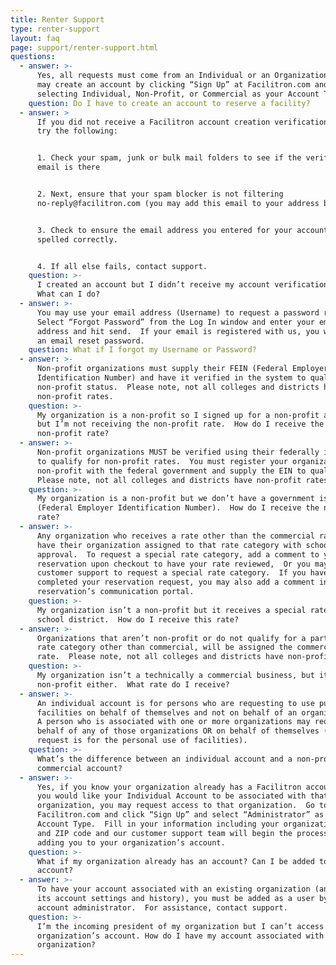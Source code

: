 ```yaml
---
title: Renter Support
type: renter-support
layout: faq
page: support/renter-support.html
questions:
  - answer: >-
      Yes, all requests must come from an Individual or an Organization.  You
      may create an account by clicking “Sign Up” at Facilitron.com and
      selecting Individual, Non-Profit, or Commercial as your Account Type.
    question: Do I have to create an account to reserve a facility?
  - answer: >
      If you did not receive a Facilitron account creation verification email,
      try the following:


      1. Check your spam, junk or bulk mail folders to see if the verification
      email is there


      2. Next, ensure that your spam blocker is not filtering
      no-reply@facilitron.com (you may add this email to your address book) 


      3. Check to ensure the email address you entered for your account is
      spelled correctly.


      4. If all else fails, contact support.
    question: >-
      I created an account but I didn’t receive my account verification email. 
      What can I do?
  - answer: >-
      You may use your email address (Username) to request a password reset.
      Select “Forgot Password” from the Log In window and enter your email
      address and hit send.  If your email is registered with us, you will get
      an email reset password.
    question: What if I forgot my Username or Password?
  - answer: >-
      Non-profit organizations must supply their FEIN (Federal Employer
      Identification Number) and have it verified in the system to qualify for
      non-profit status.  Please note, not all colleges and districts have
      non-profit rates.
    question: >-
      My organization is a non-profit so I signed up for a non-profit account,
      but I’m not receiving the non-profit rate.  How do I receive the
      non-profit rate? 
  - answer: >-
      Non-profit organizations MUST be verified using their federally issued EIN
      to qualify for non-profit rates.  You must register your organization as a
      non-profit with the federal government and supply the EIN to qualify. 
      Please note, not all colleges and districts have non-profit rates.  
    question: >-
      My organization is a non-profit but we don’t have a government issued FEIN
      (Federal Employer Identification Number).  How do I receive the non-profit
      rate?
  - answer: >-
      Any organization who receives a rate other than the commercial rate MUST
      have their organization assigned to that rate category with school
      approval.  To request a special rate category, add a comment to your
      reservation upon checkout to have your rate reviewed,  Or you may contact
      customer support to request a special rate category.  If you have already
      completed your reservation request, you may also add a comment in the
      reservation’s communication portal.
    question: >-
      My organization isn’t a non-profit but it receives a special rate from my
      school district.  How do I receive this rate?
  - answer: >-
      Organizations that aren’t non-profit or do not qualify for a particular
      rate category other than commercial, will be assigned the commercial
      rate.  Please note, not all colleges and districts have non-profit rates.
    question: >-
      My organization isn’t a technically a commercial business, but it’s not a
      non-profit either.  What rate do I receive?
  - answer: >-
      An individual account is for persons who are requesting to use public
      facilities on behalf of themselves and not on behalf of an organization. 
      A person who is associated with one or more organizations may request on
      behalf of any of those organizations OR on behalf of themselves (if the
      request is for the personal use of facilities).
    question: >-
      What’s the difference between an individual account and a non-profit or
      commercial account?
  - answer: >-
      Yes, if you know your organization already has a Facilitron account and
      you would like your Individual Account to be associated with that
      organization, you may request access to that organization.  Go to
      Facilitron.com and click “Sign Up” and select “Administrator” as the
      Account Type.  Fill in your information including your organization name
      and ZIP code and our customer support team will begin the process of
      adding you to your organization’s account.
    question: >-
      What if my organization already has an account? Can I be added to the
      account?
  - answer: >-
      To have your account associated with an existing organization (and inherit
      its account settings and history), you must be added as a user by the
      account administrator.  For assistance, contact support. 
    question: >-
      I’m the incoming president of my organization but I can’t access my
      organization’s account. How do I have my account associated with my
      organization?
---
```


